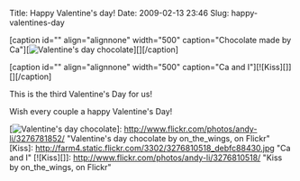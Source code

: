 Title: Happy Valentine's day!
Date: 2009-02-13 23:46
Slug: happy-valentines-day

[caption id="" align="alignnone" width="500" caption="Chocolate made by
Ca"][![Valentine's day chocolate][]][][/caption]

[caption id="" align="alignnone" width="500" caption="Ca and
I"][![Kiss][]][][/caption]

This is the third Valentine's Day for us!

Wish every couple a happy Valentine's Day!

  [Valentine's day chocolate]: http://farm4.static.flickr.com/3322/3276781852_876e52dda7.jpg
    "Chocolate made by Ca"
  [![Valentine's day chocolate][]]: http://www.flickr.com/photos/andy-li/3276781852/
    "Valentine's day chocolate by on_the_wings, on Flickr"
  [Kiss]: http://farm4.static.flickr.com/3302/3276810518_debfc88430.jpg
    "Ca and I"
  [![Kiss][]]: http://www.flickr.com/photos/andy-li/3276810518/
    "Kiss by on_the_wings, on Flickr"
